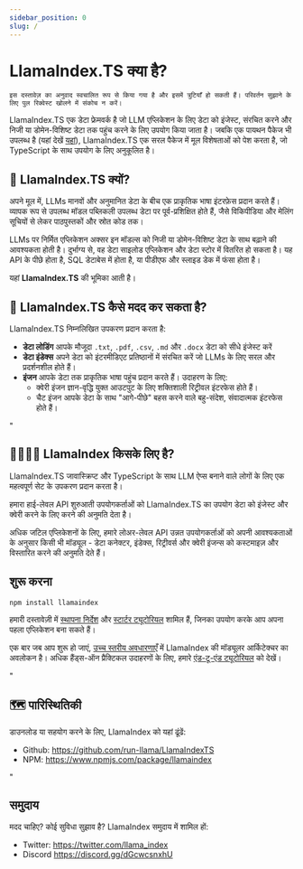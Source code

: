 ```yaml
---
sidebar_position: 0
slug: /
---
```


# LlamaIndex.TS क्या है?

`इस दस्तावेज़ का अनुवाद स्वचालित रूप से किया गया है और इसमें त्रुटियाँ हो सकती हैं। परिवर्तन सुझाने के लिए पुल रिक्वेस्ट खोलने में संकोच न करें।`

LlamaIndex.TS एक डेटा फ्रेमवर्क है जो LLM एप्लिकेशन के लिए डेटा को इंजेस्ट, संरचित करने और निजी या डोमेन-विशिष्ट डेटा तक पहुंच करने के लिए उपयोग किया जाता है। जबकि एक पायथन पैकेज भी उपलब्ध है (यहां देखें [यहां](https://docs.llamaindex.ai/en/stable/)), LlamaIndex.TS एक सरल पैकेज में मूल विशेषताओं को पेश करता है, जो TypeScript के साथ उपयोग के लिए अनुकूलित है।

## 🚀 LlamaIndex.TS क्यों?

अपने मूल में, LLMs मानवों और अनुमानित डेटा के बीच एक प्राकृतिक भाषा इंटरफ़ेस प्रदान करते हैं। व्यापक रूप से उपलब्ध मॉडल पब्लिकली उपलब्ध डेटा पर पूर्व-प्रशिक्षित होते हैं, जैसे विकिपीडिया और मेलिंग सूचियों से लेकर पाठपुस्तकों और स्रोत कोड तक।

LLMs पर निर्मित एप्लिकेशन अक्सर इन मॉडल्स को निजी या डोमेन-विशिष्ट डेटा के साथ बढ़ाने की आवश्यकता होती है। दुर्भाग्य से, वह डेटा साइलोड एप्लिकेशन और डेटा स्टोर में वितरित हो सकता है। यह API के पीछे होता है, SQL डेटाबेस में होता है, या पीडीएफ और स्लाइड डेक में फंसा होता है।

यहां **LlamaIndex.TS** की भूमिका आती है।

## 🦙 LlamaIndex.TS कैसे मदद कर सकता है?

LlamaIndex.TS निम्नलिखित उपकरण प्रदान करता है:

- **डेटा लोडिंग** आपके मौजूदा `.txt`, `.pdf`, `.csv`, `.md` और `.docx` डेटा को सीधे इंजेस्ट करें
- **डेटा इंडेक्स** अपने डेटा को इंटरमीडिएट प्रतिष्ठानों में संरचित करें जो LLMs के लिए सरल और प्रदर्शनशील होते हैं।
- **इंजन** आपके डेटा तक प्राकृतिक भाषा पहुंच प्रदान करते हैं। उदाहरण के लिए:
  - क्वेरी इंजन ज्ञान-वृद्धि युक्त आउटपुट के लिए शक्तिशाली रिट्रीवल इंटरफेस होते हैं।
  - चैट इंजन आपके डेटा के साथ "आगे-पीछे" बहस करने वाले बहु-संदेश, संवादात्मक इंटरफेस होते हैं।

"

## 👨‍👩‍👧‍👦 LlamaIndex किसके लिए है?

LlamaIndex.TS जावास्क्रिप्ट और TypeScript के साथ LLM ऐप्स बनाने वाले लोगों के लिए एक महत्वपूर्ण सेट के उपकरण प्रदान करता है।

हमारा हाई-लेवल API शुरुआती उपयोगकर्ताओं को LlamaIndex.TS का उपयोग डेटा को इंजेस्ट और क्वेरी करने के लिए करने की अनुमति देता है।

अधिक जटिल एप्लिकेशनों के लिए, हमारे लोअर-लेवल API उन्नत उपयोगकर्ताओं को अपनी आवश्यकताओं के अनुसार किसी भी मॉड्यूल - डेटा कनेक्टर, इंडेक्स, रिट्रीवर्स और क्वेरी इंजन्स को कस्टमाइज़ और विस्तारित करने की अनुमति देते हैं।

## शुरू करना

`npm install llamaindex`

हमारी दस्तावेज़ी में [स्थापना निर्देश](./installation.md) और [स्टार्टर ट्यूटोरियल](./starter.md) शामिल हैं, जिनका उपयोग करके आप अपना पहला एप्लिकेशन बना सकते हैं।

एक बार जब आप शुरू हो जाएं, [उच्च स्तरीय अवधारणाएँ](./concepts.md) में LlamaIndex की मॉड्यूलर आर्किटेक्चर का अवलोकन है। अधिक हैंड्स-ऑन प्रैक्टिकल उदाहरणों के लिए, हमारे [एंड-टू-एंड ट्यूटोरियल](./end_to_end.md) को देखें।

"

## 🗺️ पारिस्थितिकी

डाउनलोड या सहयोग करने के लिए, LlamaIndex को यहां ढूंढें:

- Github: https://github.com/run-llama/LlamaIndexTS
- NPM: https://www.npmjs.com/package/llamaindex

"

## समुदाय

मदद चाहिए? कोई सुविधा सुझाव है? LlamaIndex समुदाय में शामिल हों:

- Twitter: https://twitter.com/llama_index
- Discord https://discord.gg/dGcwcsnxhU
